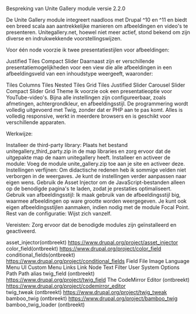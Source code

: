 Bespreking van Unite Gallery module versie 2.2.0

De Unite Gallery module integreert naadloos met Drupal ^10 en ^11 en biedt een breed scala aan aantrekkelijke manieren om afbeeldingen en video's te presenteren. Unitegallery.net, hoewel niet meer actief, stond bekend om zijn diverse en indrukwekkende voorstellingswijzen.

Voor één node voorzie ik twee presentatiestijlen voor afbeeldingen:

Justified Tiles
Compact Slider
Daarnaast zijn er verschillende presentatiemogelijkheden voor een view die alle afbeeldingen in een afbeeldingsveld van een inhoudstype weergeeft, waaronder:

Tiles Columns
Tiles Nested
Tiles Grid
Tiles Justified
Slider Carousel
Slider Compact
Slider Grid Theme
Ik voorzie ook een presentatieoptie voor YouTube-video's. Bijna alle instellingen zijn configureerbaar, zoals afmetingen, achtergrondkleur, en afbeeldingsstijl. De programmering wordt volledig uitgevoerd met Twig, zonder dat er PHP aan te pas komt. Alles is volledig responsive, werkt in meerdere browsers en is geschikt voor verschillende apparaten.

Werkwijze:

Installeer de third-party library:
Plaats het bestand unitegallery_third_party.zip in de map libraries en zorg ervoor dat de uitgepakte map de naam unitegallery heeft.
Installeer en activeer de module:
Voeg de module unite_gallery.zip toe aan je site en activeer deze.
Instellingen verfijnen:
Om didactische redenen heb ik sommige velden niet verborgen in de weergaves. Je kunt de instellingen verder aanpassen naar eigen wens. Gebruik de Asset Injector om de JavaScript-bestanden alleen op de benodigde pagina's te laden, zodat je prestaties optimaliseert.
Gebruik van afbeeldingsstijl:
Ik maak gebruik van de afbeeldingsstijl big, waarmee afbeeldingen op ware grootte worden weergegeven. Je kunt ook eigen afbeeldingsstijlen aanmaken, indien nodig met de module Focal Point.
Rest van de configuratie:
Wijst zich vanzelf.

Vereisten:
Zorg ervoor dat de benodigde modules zijn geïnstalleerd en geactiveerd.

asset_injector(ontbreekt) https://www.drupal.org/project/asset_injector
color_field(ontbreekt) https://www.drupal.org/project/color_field
conditional_fields(ontbreekt) https://www.drupal.org/project/conditional_fields
Field
File
Image
Language
Menu UI
Custom Menu Links
Link
Node
Text
Filter
User
System
Options
Path
Path alias
twig_field (ontbreekt) https://www.drupal.org/project/twig_field
The CodeMirror Editor (ontbreekt) https://www.drupal.org/project/codemirror_editor	
twig_tweak (ontbreekt) https://www.drupal.org/project/twig_tweak
bamboo_twig (ontbreekt) https://www.drupal.org/project/bamboo_twig
bamboo_twig_loader (ontbreekt)
